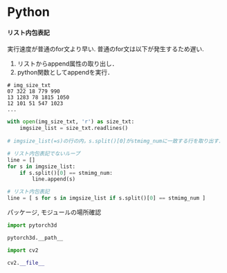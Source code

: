 # Python

#### リスト内包表記

実行速度が普通のfor文より早い.  普通のfor文は以下が発生するため遅い.  
1. リストからappend属性の取り出し．  
2. python関数としてappendを実行．

```text
# img_size_txt
07 322 18 779 990
13 1283 78 1815 1050
12 101 51 547 1023
...
```

```python
with open(img_size_txt, 'r') as size_txt:
    imgsize_list = size_txt.readlines()
        
# imgsize_list(=s)の行の内，s.split()[0]がstmimg_numに一致する行を取り出す．

# リスト内包表記でないループ
line = []
for s in imgsize_list:
    if s.split()[0] == stmimg_num:
        line.append(s)

# リスト内包表記
line = [ s for s in imgsize_list if s.split()[0] == stmimg_num ]
```

パッケージ, モジュールの場所確認

```python
import pytorch3d

pytorch3d.__path__
```

```python
import cv2

cv2.__file__
```

